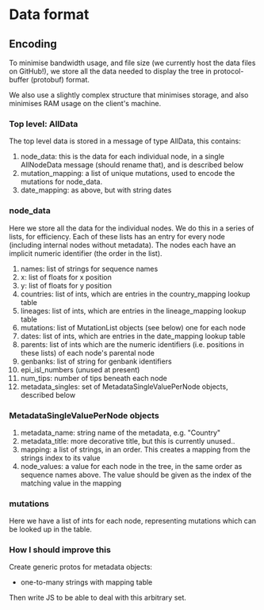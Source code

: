 # Data format
## Encoding
To minimise bandwidth usage, and file size (we currently host the data files on GitHub!), we store all the data needed to display the tree in protocol-buffer (protobuf) format.

We also use a slightly complex structure that minimises storage, and also minimises RAM usage on the client's machine.

### Top level: AllData
The top level data is stored in a message of type AllData, this contains:

1. node_data: this is the data for each individual node, in a single AllNodeData message (should rename that), and is described below
4. mutation_mapping: a list of unique mutations, used to encode the mutations for node_data.
5. date_mapping: as above, but with string dates



### node_data

Here we store all the data for the individual nodes. We do this in a series of lists, for efficiency. Each of these lists has an entry for every node (including internal nodes without metadata). The nodes each have an implicit numeric identifier (the order in the list).

1. names: list of strings for sequence names 
2. x: list of floats for x position
3. y: list of floats for y position
4. countries: list of ints, which are entries in the country_mapping lookup table
5. lineages: list of ints, which are entries in the lineage_mapping lookup table
6. mutations: list of MutationList objects (see below) one for each node
7. dates: list of ints, which are entries in the date_mapping lookup table
8. parents: list of ints which are the numeric identifiers (i.e. positions in these lists) of each node's parental node
9. genbanks: list of string for genbank identifiers
10. epi_isl_numbers (unused at present)
11. num_tips: number of tips beneath each node
12. metadata_singles: set of MetadataSingleValuePerNode objects, described below

### MetadataSingleValuePerNode objects

1.  metadata_name: string name of the metadata, e.g. "Country"
2.  metadata_title: more decorative title, but this is currently unused..
3. mapping: a list of strings, in an order. This creates a mapping from the strings index to its value
4. node_values: a value for each node in the tree, in the same order as sequence names above. The value should be given as the index of the matching value in the mapping

### mutations
Here we have a list of ints for each node, representing mutations which can be looked up in the table.

### How I should improve this 
Create generic protos for metadata objects:
- one-to-many strings with mapping table

Then write JS to be able to deal with this arbitrary set.
